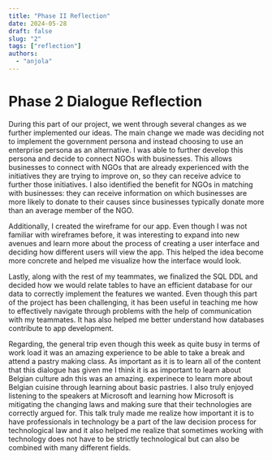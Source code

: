 ```yaml
---
title: "Phase II Reflection"
date: 2024-05-28
draft: false
slug: "2"
tags: ["reflection"]
authors:
  - "anjola"
---
```


# Phase 2 Dialogue Reflection

During this part of our project, we went through several changes as we further implemented our ideas. The main change we made was deciding not to implement the government persona and instead choosing to use an enterprise persona as an alternative. I was able to further develop this persona and decide to connect NGOs with businesses. This allows businesses to connect with NGOs that are already experienced with the initiatives they are trying to improve on, so they can receive advice to further those initiatives. I also identified the benefit for NGOs in matching with businesses: they can receive information on which businesses are more likely to donate to their causes since businesses typically donate more than an average member of the NGO.

Additionally, I created the wireframe for our app. Even though I was not familiar with wireframes before, it was interesting to expand into new avenues and learn more about the process of creating a user interface and deciding how different users will view the app. This helped the idea become more concrete and helped me visualize how the interface would look.

Lastly, along with the rest of my teammates, we finalized the SQL DDL and decided how we would relate tables to have an efficient database for our data to correctly implement the features we wanted. Even though this part of the project has been challenging, it has been useful in teaching me how to effectively navigate through problems with the help of communication with my teammates. It has also helped me better understand how databases contribute to app development.

Regarding, the general trip even though this week as quite busy in terms of work load it was an amazing experience to be able to take a break and attend a pastry making class. As important as it is to learn all of the content that this dialogue has given me I think it is as important to learn about Belgian culture adn this was an amazing. experinece to learn more about Belgian cuisine through learning about basic pastries. I also truly enjoyed listening to the speakers at Microsoft and learning how Microsoft is mitigating the changing laws and making sure that their technologies are correctly argued for. This talk truly made me realize how important it is to have professionals in technology be a part of the law decision process for technological law and it also helped me realize that sometimes working with technology does not have to be strictly technological but can also be combined with many different fields. 
